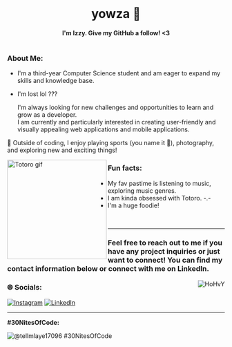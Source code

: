 <div align="center">
  <br>
  <h1>yowza 👋</h1>
  </h2><strong>I'm Izzy. Give my GitHub a follow! <3</strong>
</div>
<br>

### About Me:

- I'm a third-year Computer Science student and am eager to expand my skills and knowledge base.
- I'm lost lol ???
  
  I'm always looking for new challenges and opportunities to learn and grow as a developer.
  \
  I am currently and particularly interested in creating user-friendly and visually appealing web applications and mobile applications.

💙 Outside of coding, I enjoy playing sports (you name it 🤷), photography, and exploring new and exciting things!

[<img  alt="Totoro gif" src="https://github.com/izzyluuuuh/izzyluuuuh/assets/103919666/c1e6a385-72f4-4698-a240-7b1a7597c23c" align="left" padding="10%" width="230" />](https://github.com/izzyluuuuh?tab=repositories)

### Fun facts:
- My fav pastime is listening to music, exploring music genres.
- I am kinda obsessed with Totoro. -.-
- I'm a huge foodie!

<br>

---

### Feel free to reach out to me if you have any project inquiries or just want to connect! You can find my contact information below or connect with me on LinkedIn.

[<img  alt="HoHvY" src="https://github.com/izzyluuuuh/izzyluuuuh/assets/103919666/b2b5a1b9-8079-41e9-810e-05d102554b26" align="right"/>](https://github.com/izzyluuuuh?tab=repositories)

### 🌐 Socials:
<!--[![Facebook](https://img.shields.io/badge/Facebook-%231877F2.svg?logo=Facebook&logoColor=white)](https://facebook.com/USERNAME_HERE)-->
[![Instagram](https://img.shields.io/badge/Instagram-%23E4405F.svg?logo=Instagram&logoColor=white)](https://instagram.com/izzyluuuuh) [![LinkedIn](https://img.shields.io/badge/LinkedIn-%230077B5.svg?logo=linkedin&logoColor=white)](https://linkedin.com/in/lady-yzidrose-adaya-459308240) 
<!-- [![X](https://img.shields.io/badge/X-black.svg?logo=X&logoColor=white)](https://x.com/USERNAME_HERE) -->

---

<!-- ### 💻 Tech Stack:
![Java](https://img.shields.io/badge/java-%23ED8B00.svg?style=plastic&logo=openjdk&logoColor=white) ![JavaScript](https://img.shields.io/badge/javascript-%23323330.svg?style=plastic&logo=javascript&logoColor=%23F7DF1E) ![HTML5](https://img.shields.io/badge/html5-%23E34F26.svg?style=plastic&logo=html5&logoColor=white) ![Kotlin](https://img.shields.io/badge/kotlin-%237F52FF.svg?style=plastic&logo=kotlin&logoColor=white) ![Lua](https://img.shields.io/badge/lua-%232C2D72.svg?style=plastic&logo=lua&logoColor=white) ![CSS3](https://img.shields.io/badge/css3-%231572B6.svg?style=plastic&logo=css3&logoColor=white) ![PHP](https://img.shields.io/badge/php-%23777BB4.svg?style=plastic&logo=php&logoColor=white) ![Python](https://img.shields.io/badge/python-3670A0?style=plastic&logo=python&logoColor=ffdd54) ![GithubPages](https://img.shields.io/badge/github%20pages-121013?style=plastic&logo=github&logoColor=white) ![.Net](https://img.shields.io/badge/.NET-5C2D91?style=plastic&logo=.net&logoColor=white) ![Bootstrap](https://img.shields.io/badge/bootstrap-%238511FA.svg?style=plastic&logo=bootstrap&logoColor=white) ![SASS](https://img.shields.io/badge/SASS-hotpink.svg?style=plastic&logo=SASS&logoColor=white) ![Apache](https://img.shields.io/badge/apache-%23D42029.svg?style=plastic&logo=apache&logoColor=white) ![MicrosoftSQLServer](https://img.shields.io/badge/Microsoft%20SQL%20Server-CC2927?style=plastic&logo=microsoft%20sql%20server&logoColor=white) ![MySQL](https://img.shields.io/badge/mysql-%2300000f.svg?style=plastic&logo=mysql&logoColor=white) ![SQLite](https://img.shields.io/badge/sqlite-%2307405e.svg?style=plastic&logo=sqlite&logoColor=white) ![Adobe Illustrator](https://img.shields.io/badge/adobe%20illustrator-%23FF9A00.svg?style=plastic&logo=adobe%20illustrator&logoColor=white) ![Adobe Lightroom Classic](https://img.shields.io/badge/Adobe%20Lightroom%20Classic-31A8FF.svg?style=plastic&logo=Adobe%20Lightroom%20Classic&logoColor=white) ![Adobe Lightroom](https://img.shields.io/badge/Adobe%20Lightroom-31A8FF.svg?style=plastic&logo=Adobe%20Lightroom&logoColor=white) ![Adobe Premiere Pro](https://img.shields.io/badge/Adobe%20Premiere%20Pro-9999FF.svg?style=plastic&logo=Adobe%20Premiere%20Pro&logoColor=white) ![Canva](https://img.shields.io/badge/Canva-%2300C4CC.svg?style=plastic&logo=Canva&logoColor=white) ![Figma](https://img.shields.io/badge/figma-%23F24E1E.svg?style=plastic&logo=figma&logoColor=white) ![Adobe Photoshop](https://img.shields.io/badge/adobe%20photoshop-%2331A8FF.svg?style=plastic&logo=adobe%20photoshop&logoColor=white)

<!--
**izzyluuuuh/izzyluuuuh** is a ✨ _special_ ✨ repository because its `README.md` (this file) appears on your GitHub profile.

Here are some ideas to get you started:

- 🔭 I’m currently working on ...
- 🌱 I’m currently learning ...
- 👯 I’m looking to collaborate on ...
- 🤔 I’m looking for help with ...
- 💬 Ask me about ...
- 📫 How to reach me: ...
- 😄 Pronouns: ...
- ⚡ Fun fact: ...
-->

**#30NitesOfCode:**
 <!-- [Check out my progress!](https://www.codedex.io/@tellmlaye17096/30-nites-of-code)  -->
  ![@tellmlaye17096 #30NitesOfCode](https://www.codedex.io/api/petStatus?user=tellmlaye17096)
<!-- Proudly created with GPRM ( https://gprm.itsvg.in ) -->
